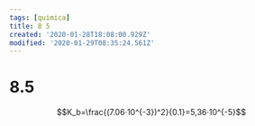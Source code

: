 ```yaml
---
tags: [quimica]
title: 8 5
created: '2020-01-28T18:08:00.929Z'
modified: '2020-01-29T08:35:24.561Z'
---
```


# 8.5

$$K_b=\frac{(7.06·10^{-3})^2}{0.1}=5,36·10^{-5}$$
